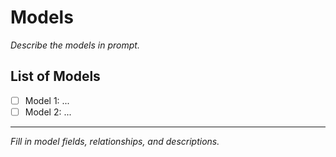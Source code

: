 # Models

_Describe the models in prompt._

## List of Models

- [ ] Model 1: ...
- [ ] Model 2: ...

---

_Fill in model fields, relationships, and descriptions._
